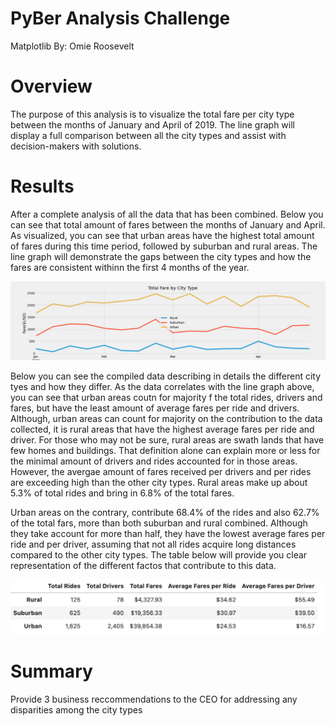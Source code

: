 # PyBer Analysis Challenge 
Matplotlib
By: Omie Roosevelt

# Overview

The purpose of this analysis is to visualize the total fare per city type between the months of January and April of 2019. The line graph will display a full comparison between all the city types and assist with decision-makers with solutions. 


# Results

After a complete analysis of all the data that has been combined. Below you can see that total amount of fares between the months of January and April. 
As visualized, you can see that urban areas have the highest total amount of fares during this time period, followed by suburban and rural areas. The line graph will demonstrate the gaps between the city types and how the fares are consistent withinn the first 4 months of the year. 

![PyberFareSummary](https://github.com/oroosevelt/PyBer_Analysis/blob/main/Analysis/Pyber_fare_summary.png)


Below you can see the compiled data describing in details the different city tyes and how they differ. As the data correlates with the line graph above, you can see that urban areas coutn for majority f the total rides, drivers and fares, but have the least amount of average fares per ride and drivers. 
Although, urban areas can count for majority on the contribution to the data collected, it is rural areas that have the highest average fares per ride and driver. For those who may not be sure, rural areas are swath lands that have few homes and buildings. That definition alone can explain more or less for the minimal amount of drivers and rides accounted for in those areas. However, the avergae amount of fares received per drivers and per rides are exceeding high than the other city types. Rural areas make up about 5.3% of total rides and bring in 6.8% of the total fares.

Urban areas on the contrary, contribute 68.4% of the rides and also 62.7% of the total fars, more than both suburban and rural combined. Although they take account for more than half, they have the lowest average fares per ride and per driver, assuming that not all rides acquire long distances compared to the other city types. 
The table below will provide you clear representation of the different factos that contribute to this data. 


![CityType](https://github.com/oroosevelt/PyBer_Analysis/blob/main/Analysis/city_type.png)


# Summary 

Provide 3 business reccommendations to the CEO for addressing any disparities among the city types 




